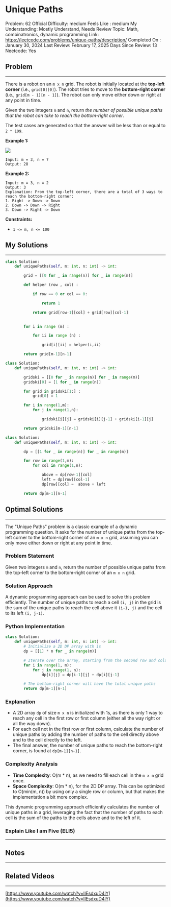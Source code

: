 # Unique Paths

Problem: 62
Official Difficulty: medium
Feels Like : medium
My Understanding: Mostly Understand, Needs Review
Topic: Math, combinatronics, dynamic programming
Link: https://leetcode.com/problems/unique-paths/description/
Completed On : January 30, 2024
Last Review: February 17, 2025
Days Since Review: 13
Neetcode: Yes

## Problem

---

There is a robot on an `m x n` grid. The robot is initially located at the **top-left corner** (i.e., `grid[0][0]`). The robot tries to move to the **bottom-right corner** (i.e., `grid[m - 1][n - 1]`). The robot can only move either down or right at any point in time.

Given the two integers `m` and `n`, return *the number of possible unique paths that the robot can take to reach the bottom-right corner*.

The test cases are generated so that the answer will be less than or equal to `2 * 109`.

**Example 1:**

![](https://assets.leetcode.com/uploads/2018/10/22/robot_maze.png)

```
Input: m = 3, n = 7
Output: 28
```

**Example 2:**

```
Input: m = 3, n = 2
Output: 3
Explanation: From the top-left corner, there are a total of 3 ways to reach the bottom-right corner:
1. Right -> Down -> Down
2. Down -> Down -> Right
3. Down -> Right -> Down
```

**Constraints:**

- `1 <= m, n <= 100`

## My Solutions

---

```python
class Solution:
    def uniquePaths(self, m: int, n: int) -> int:

        grid = [[0 for _ in range(n)] for _ in range(m)]

        def helper (row , col) : 

            if row == 0 or col == 0: 

                return 1

            return grid[row-1][col] + grid[row][col-1]
        

        for i in range (m) :

            for ii in range (n) :

                grid[i][ii] = helper(i,ii)

        return grid[m-1][n-1]
```

```python
class Solution:
    def uniquePaths(self, m: int, n: int) -> int:

        gridski = [[0 for _ in range(n)] for _ in range(m)]
        gridski[0] = [1 for _ in range(n)]

        for grid in gridski[1:] :
            grid[0] = 1

        for i in range(1,m):
            for j in range(1,n):

                gridski[i][j] = gridski[i][j-1] + gridski[i-1][j]

        return gridski[m-1][n-1]
```

```python
class Solution:
    def uniquePaths(self, m: int, n: int) -> int:

        dp = [[1 for _ in range(n)] for _ in range(m)]

        for row in range(1,m):
            for col in range(1,n):

                above = dp[row-1][col]
                left = dp[row][col-1]
                dp[row][col] =  above + left

        return dp[m-1][n-1] 
```

## Optimal Solutions

---

The "Unique Paths" problem is a classic example of a dynamic programming question. It asks for the number of unique paths from the top-left corner to the bottom-right corner of an `m x n` grid, assuming you can only move either down or right at any point in time.

### Problem Statement

Given two integers `m` and `n`, return the number of possible unique paths from the top-left corner to the bottom-right corner of an `m x n` grid.

### Solution Approach

A dynamic programming approach can be used to solve this problem efficiently. The number of unique paths to reach a cell `(i, j)` in the grid is the sum of the unique paths to reach the cell above it `(i-1, j)` and the cell to its left `(i, j-1)`.

### Python Implementation

```python
class Solution:
    def uniquePaths(self, m: int, n: int) -> int:
        # Initialize a 2D DP array with 1s
        dp = [[1] * n for _ in range(m)]

        # Iterate over the array, starting from the second row and column
        for i in range(1, m):
            for j in range(1, n):
                dp[i][j] = dp[i-1][j] + dp[i][j-1]

        # The bottom-right corner will have the total unique paths
        return dp[m-1][n-1]
```

### Explanation

- A 2D array `dp` of size `m x n` is initialized with 1s, as there is only 1 way to reach any cell in the first row or first column (either all the way right or all the way down).
- For each cell not in the first row or first column, calculate the number of unique paths by adding the number of paths to the cell directly above and to the cell directly to the left.
- The final answer, the number of unique paths to reach the bottom-right corner, is found at `dp[m-1][n-1]`.

### Complexity Analysis

- **Time Complexity**: O(m * n), as we need to fill each cell in the `m x n` grid once.
- **Space Complexity**: O(m * n), for the 2D DP array. This can be optimized to O(min(m, n)) by using only a single row or column, but that makes the implementation a bit more complex.

This dynamic programming approach efficiently calculates the number of unique paths in a grid, leveraging the fact that the number of paths to each cell is the sum of the paths to the cells above and to the left of it.

### Explain Like I am Five (ELI5)

---

## Notes

---

 

## Related Videos

---

[https://www.youtube.com/watch?v=IlEsdxuD4lY](https://www.youtube.com/watch?v=IlEsdxuD4lY)